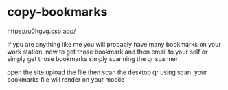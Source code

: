 # copy-bookmarks
https://u0hgvg.csb.app/

If ypu are anything like me you will probably have many bookmarks on your work station. now to get those bookmark and then email to your self or simply get those bookmarks simply scanning the qr scanner

open the site upload the file then scan the desktop qr using  scan.
your bookmarks file will render on your mobile
